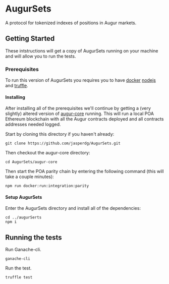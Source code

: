 # AugurSets

A protocol for tokenized indexes of positions in Augur markets.

## Getting Started

These intstructions will get a copy of AugurSets running on your machine and will allow you to run the tests.

### Prerequisites
To run this version of AugurSets you requires you to have [docker](https://www.docker.com/) [nodejs](https://nodejs.org/en/) and [truffle](https://www.trufflesuite.com/).

#### Installing
After installing all of the prerequisites we'll continue by getting a (very slightly) altered version of [augur-core](https://github.com/AugurProject/augur-core) running. This will run a local POA Ethereum blockchain with all the Augur contracts deployed and all contracts addresses needed logged.

Start by cloning this directory if you haven't already:

```
git clone https://github.com/jasperdg/AugurSets.git
```

Then checkout the augur-core directory:

```
cd AugurSets/augur-core
```

Then start the POA parity chain by entering the following command (this will take a couple minutes):

```
npm run docker:run:integration:parity
```

#### Setup AugurSets
Enter the AugurSets directory and install all of the dependencies:
```
cd ../augurSerts
npm i
```


## Running the tests

Run Ganache-cli.

```
ganache-cli
```

Run the test.

```
truffle test
```
